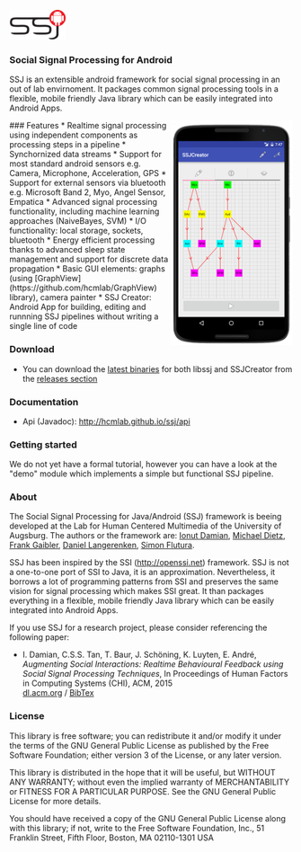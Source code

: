 ![Logo](/assets/logo_w100.png) 
### Social Signal Processing for Android

SSJ is an extensible android framework for social signal processing in an out of lab envirnoment. It packages common signal processing tools in a flexible, mobile friendly Java library which can be easily integrated into Android Apps.

<img align="right" src="/assets/screen_ssj_vsmall.png"/>
### Features
* Realtime signal processing using independent components as processing steps in a pipeline
* Synchornized data streams
* Support for most standard android sensors e.g. Camera, Microphone, Acceleration, GPS
* Support for external sensors via bluetooth e.g. Microsoft Band 2, Myo, Angel Sensor, Empatica
* Advanced signal processing functionality, including machine learning approaches (NaiveBayes, SVM)
* I/O functionality: local storage, sockets, bluetooth
* Energy efficient processing thanks to advanced sleep state management and support for discrete data propagation
* Basic GUI elements: graphs (using [GraphView](https://github.com/hcmlab/GraphView) library), camera painter
* SSJ Creator: Android App for building, editing and runnning SSJ pipelines without writing a single line of code

### Download
* You can download the [latest binaries](../../releases/latest) for both libssj and SSJCreator from the [releases section](../../releases)

### Documentation
* Api (Javadoc): http://hcmlab.github.io/ssj/api

### Getting started
We do not yet have a formal tutorial, however you can have a look at the "demo" module which implements a simple but functional SSJ pipeline.

### About
The Social Signal Processing for Java/Android (SSJ) framework is beeing developed at the Lab for Human Centered Multimedia of the University of Augsburg. The authors or the framework are: <a href="https://www.informatik.uni-augsburg.de/lehrstuehle/hcm/staff/damian/">Ionut Damian</a>, <a href="https://www.informatik.uni-augsburg.de/lehrstuehle/hcm/staff/dietz/">Michael Dietz</a>, <a href="https://www.informatik.uni-augsburg.de/lehrstuehle/hcm/staff/_students/gaibler/">Frank Gaibler</a>, <a href="https://www.informatik.uni-augsburg.de/lehrstuehle/hcm/staff/_formerstudents/langerenken/">Daniel Langerenken</a>, <a href="https://www.informatik.uni-augsburg.de/lehrstuehle/hcm/staff/flutura/">Simon Flutura</a>.

SSJ has been inspired by the SSI (http://openssi.net) framework. SSJ is not a one-to-one port of SSI to Java, it is an approximation. Nevertheless, it borrows a lot of programming patterns from SSI and preserves the same vision for signal processing which makes SSI great. It than packages everything in a flexible, mobile friendly Java library which can be easily integrated into Android Apps.

If you use SSJ for a research project, please consider referencing the following paper:
<ul>
  <li>I. Damian, C.S.S. Tan, T. Baur, J. Schöning, K. Luyten, E. André, <i>Augmenting Social Interactions: Realtime Behavioural Feedback using Social Signal Processing Techniques</i>, In Proceedings of Human Factors in Computing Systems (CHI), ACM, 2015<br/>
  <a href="http://dl.acm.org/citation.cfm?id=2702123.2702314&coll=DL&dl=ACM">dl.acm.org</a> / <a href="http://dl.acm.org/downformats.cfm?id=2702314&parent_id=2702123&expformat=bibtex">BibTex</a></li>
</ul>

### License
This library is free software; you can redistribute it and/or modify it under the terms of the GNU General Public License as published by the Free Software Foundation; either version 3 of the License, or any later version.

This library is distributed in the hope that it will be useful, but WITHOUT ANY WARRANTY; without even the implied warranty of MERCHANTABILITY or FITNESS FOR A PARTICULAR PURPOSE. See the GNU General Public License for more details.

You should have received a copy of the GNU General Public License along with this library; if not, write to the Free Software Foundation, Inc., 51 Franklin Street, Fifth Floor, Boston, MA  02110-1301  USA
